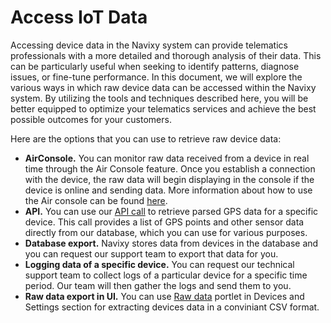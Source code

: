 # Access IoT Data

Accessing device data in the Navixy system can provide telematics professionals with a more detailed and thorough analysis of their data. This can be particularly useful when seeking to identify patterns, diagnose issues, or fine-tune performance. In this document, we will explore the various ways in which raw device data can be accessed within the Navixy system. By utilizing the tools and techniques described here, you will be better equipped to optimize your telematics services and achieve the best possible outcomes for your customers.

Here are the options that you can use to retrieve raw device data:

* **AirConsole.** You can monitor raw data received from a device in real time through the Air Console feature. Once you establish a connection with the device, the raw data will begin displaying in the console if the device is online and sending data. More information about how to use the Air console can be found [here](https://squaregps.atlassian.net/wiki/spaces/AP/pages/2352349404/Air+console).
* **API.** You can use our [API call](https://www.navixy.com/docs/navixy-api/user-api/data-warehouse-api/resources/tracker/raw-data) to retrieve parsed GPS data for a specific device. This call provides a list of GPS points and other sensor data directly from our database, which you can use for various purposes.
* **Database export.** Navixy stores data from devices in the database and you can request our support team to export that data for you.
* **Logging data of a specific device.** You can request our technical support team to collect logs of a particular device for a specific time period. Our team will then gather the logs and send them to you.
* **Raw data export in UI.** You can use [Raw data](save-iot-data-to-csv-file/) portlet in Devices and Settings section for extracting devices data in a conviniant CSV format.
